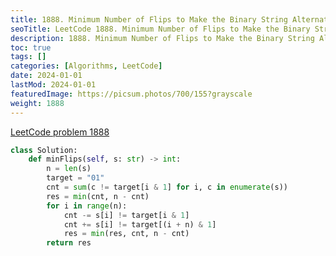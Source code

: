 ```yaml
---
title: 1888. Minimum Number of Flips to Make the Binary String Alternating
seoTitle: LeetCode 1888. Minimum Number of Flips to Make the Binary String Alternating | Python solution and explanation
description: 1888. Minimum Number of Flips to Make the Binary String Alternating
toc: true
tags: []
categories: [Algorithms, LeetCode]
date: 2024-01-01
lastMod: 2024-01-01
featuredImage: https://picsum.photos/700/155?grayscale
weight: 1888
---
```


[LeetCode problem 1888](https://leetcode.com/problems/minimum-number-of-flips-to-make-the-binary-string-alternating/)

```python
class Solution:
    def minFlips(self, s: str) -> int:
        n = len(s)
        target = "01"
        cnt = sum(c != target[i & 1] for i, c in enumerate(s))
        res = min(cnt, n - cnt)
        for i in range(n):
            cnt -= s[i] != target[i & 1]
            cnt += s[i] != target[(i + n) & 1]
            res = min(res, cnt, n - cnt)
        return res

```
